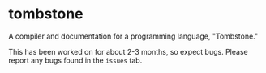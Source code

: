 # tombstone
A compiler and documentation for a programming language, "Tombstone."

This has been worked on for about 2-3 months, so expect bugs. Please report any bugs found in the `issues` tab.
